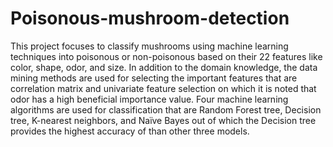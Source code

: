 # Poisonous-mushroom-detection
This project focuses to classify mushrooms using machine learning techniques into poisonous or non-poisonous based on their 22 features like color, shape, odor, and size. In addition to the domain knowledge, the data mining methods are used for selecting the important features that are correlation matrix and univariate feature selection on which it is noted that odor has a high beneficial importance value. Four machine learning algorithms are used for classification that are Random Forest tree, Decision tree, K-nearest neighbors, and Naïve Bayes out of which the Decision tree provides the highest accuracy of than other three models.

